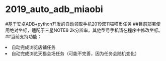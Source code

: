 # 2019_auto_adb_miaobi
#基于安卓ADB+python开发的自动领取手机2019双11喵喵币任务
##目前部署使用绝对坐标，适配于三星NOTE8 2k分辨率，其他型号手机请在程序中修改坐标。
##当前支持功能：
<li>自动完成浏览店铺任务
<li>自动完成浏览天猫会场任务（可能不完善，因为任务会随机变化）
